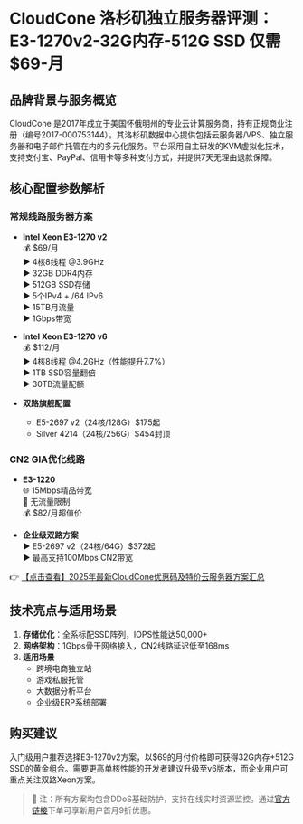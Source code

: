 # CloudCone 洛杉矶独立服务器评测：E3-1270v2-32G内存-512G SSD 仅需$69-月

## 品牌背景与服务概览
CloudCone 是2017年成立于美国怀俄明州的专业云计算服务商，持有正规商业注册（编号2017-000753144）。其洛杉矶数据中心提供包括云服务器/VPS、独立服务器和电子邮件托管在内的多元化服务。平台采用自主研发的KVM虚拟化技术，支持支付宝、PayPal、信用卡等多种支付方式，并提供7天无理由退款保障。

## 核心配置参数解析
### 常规线路服务器方案
- **Intel Xeon E3-1270 v2**  
  💰 $69/月  
  ▶ 4核8线程 @3.9GHz  
  ▶ 32GB DDR4内存  
  ▶ 512GB SSD存储  
  ▶ 5个IPv4 + /64 IPv6  
  ▶ 15TB月流量  
  ▶ 1Gbps带宽  

- **Intel Xeon E3-1270 v6**  
  💰 $112/月  
  ▶ 4核8线程 @4.2GHz（性能提升7.7%）  
  ▶ 1TB SSD容量翻倍  
  ▶ 30TB流量配额  

- **双路旗舰配置**  
  - E5-2697 v2（24核/128G）$175起  
  - Silver 4214（24核/256G）$454封顶  

### CN2 GIA优化线路
- **E3-1220**  
  🌐 15Mbps精品带宽  
  🚀 无流量限制  
  💰 $82/月超值价  

- **企业级双路方案**  
  ▶ E5-2697 v2（24核/64G）$372起  
  ▶ 最高支持100Mbps CN2带宽  

👉 [【点击查看】2025年最新CloudCone优惠码及特价云服务器方案汇总](https://bit.ly/Cloudcone)

## 技术亮点与适用场景
1. **存储优化**：全系标配SSD阵列，IOPS性能达50,000+
2. **网络架构**：1Gbps骨干网络接入，CN2线路延迟低至168ms
3. **适用场景**  
   - 跨境电商独立站  
   - 游戏私服托管  
   - 大数据分析平台  
   - 企业级ERP系统部署  

## 购买建议
入门级用户推荐选择E3-1270v2方案，以$69的月付价格即可获得32G内存+512G SSD的黄金组合。需要更高单核性能的开发者建议升级至v6版本，而企业用户可重点关注双路Xeon方案。

> 📌 注：所有方案均包含DDoS基础防护，支持在线实时资源监控。通过[官方链接](https://bit.ly/Cloudcone)下单可享新用户首月9折优惠。